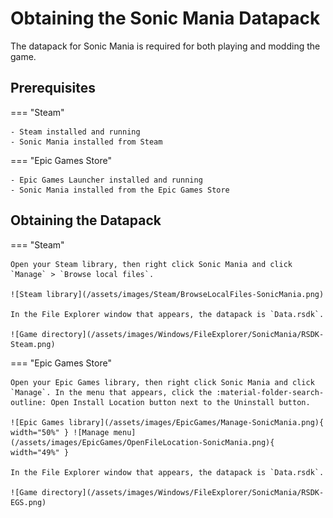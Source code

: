# Obtaining the Sonic Mania Datapack

The datapack for Sonic Mania is required for both playing and modding the game.

## Prerequisites
=== "Steam"

    - Steam installed and running
    - Sonic Mania installed from Steam

=== "Epic Games Store"

    - Epic Games Launcher installed and running
    - Sonic Mania installed from the Epic Games Store

## Obtaining the Datapack
=== "Steam"

    Open your Steam library, then right click Sonic Mania and click `Manage` > `Browse local files`.

    ![Steam library](/assets/images/Steam/BrowseLocalFiles-SonicMania.png)

    In the File Explorer window that appears, the datapack is `Data.rsdk`.

    ![Game directory](/assets/images/Windows/FileExplorer/SonicMania/RSDK-Steam.png)

=== "Epic Games Store"

    Open your Epic Games library, then right click Sonic Mania and click `Manage`. In the menu that appears, click the :material-folder-search-outline: Open Install Location button next to the Uninstall button.

    ![Epic Games library](/assets/images/EpicGames/Manage-SonicMania.png){ width="50%" } ![Manage menu](/assets/images/EpicGames/OpenFileLocation-SonicMania.png){ width="49%" }

    In the File Explorer window that appears, the datapack is `Data.rsdk`.

    ![Game directory](/assets/images/Windows/FileExplorer/SonicMania/RSDK-EGS.png)